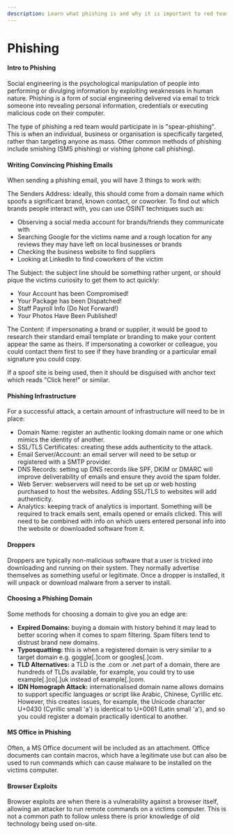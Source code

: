 ```yaml
---
description: Learn what phishing is and why it is important to red team engagement.
---
```


# Phishing

#### Intro to Phishing

Social engineering is the psychological manipulation of people into performing or divulging information by exploiting weaknesses in human nature. Phishing is a form of social engineering delivered via email to trick someone into revealing personal information, credentials or executing malicious code on their computer.

The type of phishing a red team would participate in is "spear-phishing". This is when an individual, business or organisation is specifically targeted, rather than targeting anyone as mass. Other common methods of phishing include smishing (SMS phishing) or vishing (phone call phishing).

#### Writing Convincing Phishing Emails

When sending a phishing email, you will have 3 things to work with:

The Senders Address: ideally, this should come from a domain name which spoofs a significant brand, known contact, or coworker. To find out which brands people interact with, you can use OSINT techniques such as:

* Observing a social media account for brands/friends they communicate with
* Searching Google for the victims name and a rough location for any reviews they may have left on local businesses or brands
* Checking the business website to find suppliers
* Looking at LinkedIn to find coworkers of the victim

The Subject: the subject line should be something rather urgent, or should pique the victims curiosity to get them to act quickly:

* Your Account has been Compromised!
* Your Package has been Dispatched!
* Staff Payroll Info (Do Not Forward!)
* Your Photos Have Been Published!

The Content: if impersonating a brand or supplier, it would be good to research their standard email template or branding to make your content appear the same as theirs. If impersonating a coworker or colleague, you could contact them first to see if they have branding or a particular email signature you could copy.&#x20;

If a spoof site is being used, then it should be disguised with anchor text which reads "Click here!" or similar.

#### Phishing Infrastructure

For a successful attack, a certain amount of infrastructure will need to be in place:

* Domain Name: register an authentic looking domain name or one which mimics the identity of another.
* SSL/TLS Certificates: creating these adds authenticity to the attack.
* Email Server/Account: an email server will need to be setup or registered with a SMTP provider.
* DNS Records: setting up DNS records like SPF, DKIM or DMARC will improve deliverability of emails and ensure they avoid the spam folder.
* Web Server: webservers will need to be set up or web hosting purchased to host the websites. Adding SSL/TLS to websites will add authenticity.
* Analytics: keeping track of analytics is important. Something will be required to track emails sent, emails opened or emails clicked. This will need to be combined with info on which users entered personal info into the website or downloaded software from it.

#### Droppers

Droppers are typically non-malicious software that a user is tricked into downloading and running on their system. They normally advertise themselves as something useful or legitimate. Once a dropper is installed, it will unpack or download malware from a server to install.&#x20;

#### Choosing a Phishing Domain

Some methods for choosing a domain to give you an edge are:

* **Expired Domains:** buying a domain with history behind it may lead to better scoring when it comes to spam filtering. Spam filters tend to distrust brand new domains.
* **Typosquatting:** this is when a registered domain is very similar to a target domain e.g. goggle\[.]com or googles\[.]com.
* **TLD Alternatives:** a TLD is the .com or .net part of a domain, there are hundreds of TLDs available, for example, you could try to use example\[.]co\[.]uk instead of example\[.]com.
* **IDN Homograph Attack:** internationalised domain name allows domains to support specific languages or script like Arabic, Chinese, Cyrillic etc. However, this creates issues, for example, the Unicode character U+0430 (Cyrillic small 'a') is identical to U+0061 (Latin small 'a'), and so you could register a domain practically identical to another.

#### MS Office in Phishing

Often, a MS Office document will be included as an attachment. Office documents can contain macros, which have a legitimate use but can also be used to run commands which can cause malware to be installed on the victims computer.&#x20;

#### Browser Exploits

Browser exploits are when there is a vulnerability against a browser itself, allowing an attacker to run remote commands on a victims computer. This is not a common path to follow unless there is prior knowledge of old technology being used on-site.
